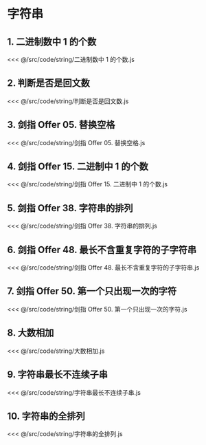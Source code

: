# 字符串

## 1. 二进制数中 1 的个数

<<< @/src/code/string/二进制数中 1 的个数.js

## 2. 判断是否是回文数

<<< @/src/code/string/判断是否是回文数.js

## 3. 剑指 Offer 05. 替换空格

<<< @/src/code/string/剑指 Offer 05. 替换空格.js

## 4. 剑指 Offer 15. 二进制中 1 的个数

<<< @/src/code/string/剑指 Offer 15. 二进制中 1 的个数.js

## 5. 剑指 Offer 38. 字符串的排列

<<< @/src/code/string/剑指 Offer 38. 字符串的排列.js

## 6. 剑指 Offer 48. 最长不含重复字符的子字符串

<<< @/src/code/string/剑指 Offer 48. 最长不含重复字符的子字符串.js

## 7. 剑指 Offer 50. 第一个只出现一次的字符

<<< @/src/code/string/剑指 Offer 50. 第一个只出现一次的字符.js

## 8. 大数相加

<<< @/src/code/string/大数相加.js

## 9. 字符串最长不连续子串

<<< @/src/code/string/字符串最长不连续子串.js

## 10. 字符串的全排列

<<< @/src/code/string/字符串的全排列.js
